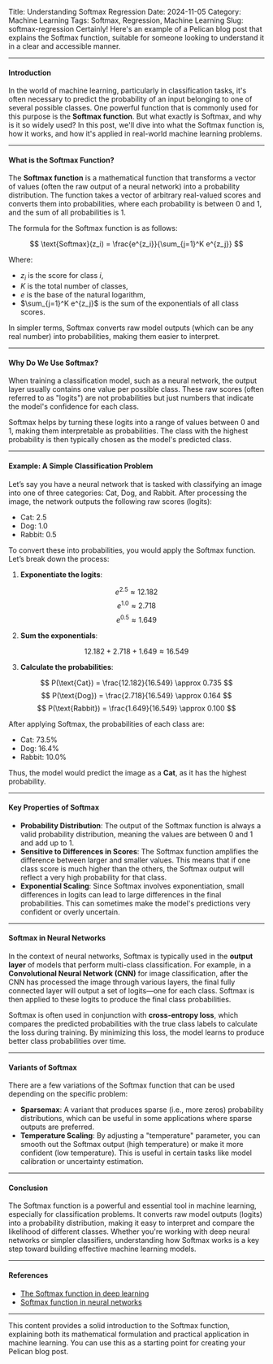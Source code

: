 Title: Understanding Softmax Regression
Date: 2024-11-05
Category: Machine Learning
Tags: Softmax, Regression, Machine Learning
Slug: softmax-regression
Certainly! Here's an example of a Pelican blog post that explains the Softmax function, suitable for someone looking to understand it in a clear and accessible manner.

---

#### Introduction

In the world of machine learning, particularly in classification tasks, it's often necessary to predict the probability of an input belonging to one of several possible classes. One powerful function that is commonly used for this purpose is the **Softmax function**. But what exactly is Softmax, and why is it so widely used? In this post, we'll dive into what the Softmax function is, how it works, and how it's applied in real-world machine learning problems.

---

#### What is the Softmax Function?

The **Softmax function** is a mathematical function that transforms a vector of values (often the raw output of a neural network) into a probability distribution. The function takes a vector of arbitrary real-valued scores and converts them into probabilities, where each probability is between 0 and 1, and the sum of all probabilities is 1.

The formula for the Softmax function is as follows:

$$
\text{Softmax}(z_i) = \frac{e^{z_i}}{\sum_{j=1}^K e^{z_j}}
$$

Where:
- $z_i$ is the score for class $i$,
- $K$ is the total number of classes,
- $e$ is the base of the natural logarithm,
- $\sum_{j=1}^K e^{z_j}$ is the sum of the exponentials of all class scores.

In simpler terms, Softmax converts raw model outputs (which can be any real number) into probabilities, making them easier to interpret.

---

#### Why Do We Use Softmax?

When training a classification model, such as a neural network, the output layer usually contains one value per possible class. These raw scores (often referred to as "logits") are not probabilities but just numbers that indicate the model's confidence for each class.

Softmax helps by turning these logits into a range of values between 0 and 1, making them interpretable as probabilities. The class with the highest probability is then typically chosen as the model's predicted class.

---

#### Example: A Simple Classification Problem

Let’s say you have a neural network that is tasked with classifying an image into one of three categories: Cat, Dog, and Rabbit. After processing the image, the network outputs the following raw scores (logits):

- Cat: 2.5
- Dog: 1.0
- Rabbit: 0.5

To convert these into probabilities, you would apply the Softmax function. Let’s break down the process:

1. **Exponentiate the logits**:

$$
e^{2.5} \approx 12.182
$$
$$
e^{1.0} \approx 2.718
$$
$$
e^{0.5} \approx 1.649
$$

2. **Sum the exponentials**:

$$
12.182 + 2.718 + 1.649 \approx 16.549
$$

3. **Calculate the probabilities**:

$$
P(\text{Cat}) = \frac{12.182}{16.549} \approx 0.735
$$
$$
P(\text{Dog}) = \frac{2.718}{16.549} \approx 0.164
$$
$$
P(\text{Rabbit}) = \frac{1.649}{16.549} \approx 0.100
$$

After applying Softmax, the probabilities of each class are:

- Cat: 73.5%
- Dog: 16.4%
- Rabbit: 10.0%

Thus, the model would predict the image as a **Cat**, as it has the highest probability.

---

#### Key Properties of Softmax

- **Probability Distribution**: The output of the Softmax function is always a valid probability distribution, meaning the values are between 0 and 1 and add up to 1.
- **Sensitive to Differences in Scores**: The Softmax function amplifies the difference between larger and smaller values. This means that if one class score is much higher than the others, the Softmax output will reflect a very high probability for that class.
- **Exponential Scaling**: Since Softmax involves exponentiation, small differences in logits can lead to large differences in the final probabilities. This can sometimes make the model's predictions very confident or overly uncertain.

---

#### Softmax in Neural Networks

In the context of neural networks, Softmax is typically used in the **output layer** of models that perform multi-class classification. For example, in a **Convolutional Neural Network (CNN)** for image classification, after the CNN has processed the image through various layers, the final fully connected layer will output a set of logits—one for each class. Softmax is then applied to these logits to produce the final class probabilities.

Softmax is often used in conjunction with **cross-entropy loss**, which compares the predicted probabilities with the true class labels to calculate the loss during training. By minimizing this loss, the model learns to produce better class probabilities over time.

---

#### Variants of Softmax

There are a few variations of the Softmax function that can be used depending on the specific problem:

- **Sparsemax**: A variant that produces sparse (i.e., more zeros) probability distributions, which can be useful in some applications where sparse outputs are preferred.
- **Temperature Scaling**: By adjusting a "temperature" parameter, you can smooth out the Softmax output (high temperature) or make it more confident (low temperature). This is useful in certain tasks like model calibration or uncertainty estimation.

---

#### Conclusion

The Softmax function is a powerful and essential tool in machine learning, especially for classification problems. It converts raw model outputs (logits) into a probability distribution, making it easy to interpret and compare the likelihood of different classes. Whether you're working with deep neural networks or simpler classifiers, understanding how Softmax works is a key step toward building effective machine learning models.

---

#### References
- [The Softmax function in deep learning](https://www.deepai.org/machine-learning-glossary-and-terms/softmax)
- [Softmax function in neural networks](https://towardsdatascience.com/softmax-function-in-deep-learning-f3b3f9abde89)

---

This content provides a solid introduction to the Softmax function, explaining both its mathematical formulation and practical application in machine learning. You can use this as a starting point for creating your Pelican blog post.